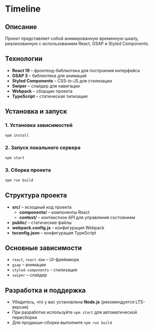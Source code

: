 # Timeline

## Описание
Проект представляет собой анимированную временную шкалу, реализованную с использованием React, GSAP и Styled Components.

## Технологии
- **React 19** – фронтенд-библиотека для построения интерфейса
- **GSAP 3** – библиотека для анимаций
- **Styled Components** – CSS-in-JS для стилизации
- **Swiper** – слайдер для навигации
- **Webpack** – сборщик проекта
- **TypeScript** – статическая типизация

## Установка и запуск
### 1. Установка зависимостей
```sh
npm install
```

### 2. Запуск локального сервера
```sh
npm start
```

### 3. Сборка проекта
```sh
npm run build
```

## Структура проекта
- **src/** – исходный код проекта
  - **components/** – компоненты React
  - **context/** – контекстное API для управления состоянием
- **public/** – статические файлы
- **webpack.config.js** – конфигурация Webpack
- **tsconfig.json** – конфигурация TypeScript

## Основные зависимости
- `react`, `react-dom` – UI-фреймворк
- `gsap` – анимации
- `styled-components` – стилизация
- `swiper` – слайдер

## Разработка и поддержка
- Убедитесь, что у вас установлена **Node.js** (рекомендуется LTS-версия)
- При разработке используйте `npm start` для автоматической пересборки
- Для продакшн-сборки выполните `npm run build`

